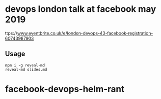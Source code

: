 # devops london talk at facebook may 2019


ttps://www.eventbrite.co.uk/e/london-devops-43-facebook-registration-60743987903

## Usage

```
npm i -g reveal-md
reveal-md slides.md
```
# facebook-devops-helm-rant
